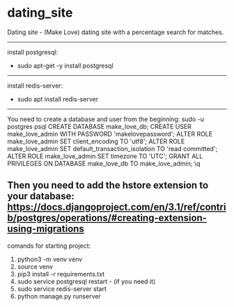 # dating_site
Dating site - (Make Love)
dating site with a percentage search for matches.

---------------------------
install postgresql:
- sudo apt-get -y install postgresql
---------------------------
install redis-server:
- sudo apt install redis-server
---------------------------
You need to create a database and user from the beginning:
sudo -u postgres psql
CREATE DATABASE make_love_db;
CREATE USER make_love_admin WITH PASSWORD 'makelovepassword';
ALTER ROLE make_love_admin SET client_encoding TO 'utf8';
ALTER ROLE make_love_admin SET default_transaction_isolation TO 'read committed';
ALTER ROLE make_love_admin SET timezone TO 'UTC';
GRANT ALL PRIVILEGES ON DATABASE make_love_db TO make_love_admin;
\q

Then you need to add the hstore extension to your database:
https://docs.djangoproject.com/en/3.1/ref/contrib/postgres/operations/#creating-extension-using-migrations
---------------------------
comands for starting project:
1. python3 -m venv venv
2. source venv
3. pip3 install -r requirements.txt
4. sudo service postgresql restart - (if you need it)
5. sudo service redis-server start
6. python manage.py runserver
